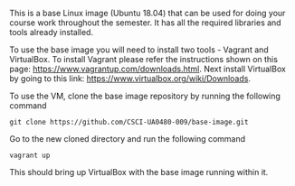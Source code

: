 This is a base Linux image (Ubuntu 18.04) that can be used for doing your
course work throughout the semester. It has all the required libraries and
tools already installed.

To use the base image you will need to install two tools - Vagrant and
VirtualBox. To install Vagrant please refer the instructions shown on this
page: https://www.vagrantup.com/downloads.html. Next install VirtualBox by
going to this link: https://www.virtualbox.org/wiki/Downloads.

To use the VM, clone the base image repository by running the following command

```
git clone https://github.com/CSCI-UA0480-009/base-image.git
```

Go to the new cloned directory and run the following command

```
vagrant up
```

This should bring up VirtualBox with the base image running within it.
